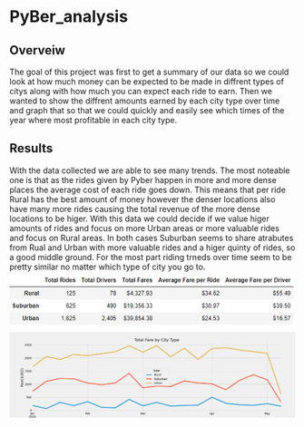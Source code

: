 # PyBer_analysis
## Overveiw
The goal of this project was first to get a summary of our data so we could look at how much money can be expected to be made in diffrent types of citys along with how much you can expect each ride to earn. Then we wanted to show the diffrent amounts earned by each city type over time and graph that so that we could quickly and easily see which times of the year where most profitable in each city type.

## Results
With the data collected we are able to see many trends. The most noteable one is that as the rides given by Pyber happen in more and more dense places the average cost of each ride goes down. This means that per ride Rural has the best amount of money however the denser locations also have many more rides causing the total revenue of the more dense locations to be higer. With this data we could decide if we value higer amounts of rides and focus on more Urban areas or more valuable rides and focus on Rural areas. In both cases Suburban seems to share atrabutes from Rual and Urban with more valuable rides and a higer quinty of rides, so a good middle ground. For the most part riding trneds over time seem to be pretty similar no matter which type of city you go to.
![PyBer data frame](https://github.com/Louis-E-Martin/PyBer_analysis/blob/main/analysis/pyber_data_df.PNG)
![Pyber Graph](https://github.com/Louis-E-Martin/PyBer_analysis/blob/main/analysis/PyBer_fare_summary.png)
